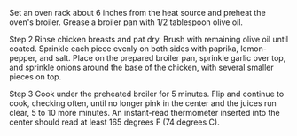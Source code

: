 Set an oven rack about 6 inches from the heat source and preheat the oven's broiler. Grease a broiler pan with 1/2 tablespoon olive oil.

Step 2
Rinse chicken breasts and pat dry. Brush with remaining olive oil until coated. Sprinkle each piece evenly on both sides with paprika, lemon-pepper, and salt. Place on the prepared broiler pan, sprinkle garlic over top, and sprinkle onions around the base of the chicken, with several smaller pieces on top.

Step 3
Cook under the preheated broiler for 5 minutes. Flip and continue to cook, checking often, until no longer pink in the center and the juices run clear, 5 to 10 more minutes. An instant-read thermometer inserted into the center should read at least 165 degrees F (74 degrees C).